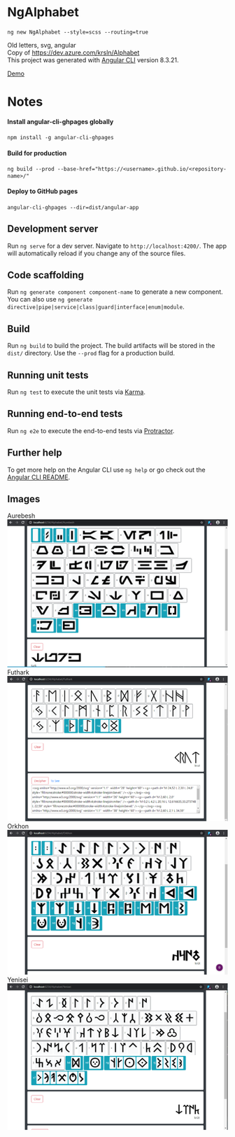 # NgAlphabet
`ng new NgAlphabet --style=scss --routing=true` 

Old letters, svg, angular  
Copy of https://dev.azure.com/krsln/Alphabet  
This project was generated with [Angular CLI](https://github.com/angular/angular-cli) version 8.3.21.
 
[Demo](https://krsln.github.io/NgAlphabet)  

# Notes
#### Install angular-cli-ghpages globally
`npm install -g angular-cli-ghpages`

#### Build for production
```
ng build --prod --base-href="https://<username>.github.io/<repository-name>/"
```

#### Deploy to GitHub pages
`angular-cli-ghpages --dir=dist/angular-app`

## Development server

Run `ng serve` for a dev server. Navigate to `http://localhost:4200/`. The app will automatically reload if you change any of the source files.

## Code scaffolding

Run `ng generate component component-name` to generate a new component. You can also use `ng generate directive|pipe|service|class|guard|interface|enum|module`.

## Build

Run `ng build` to build the project. The build artifacts will be stored in the `dist/` directory. Use the `--prod` flag for a production build.

## Running unit tests

Run `ng test` to execute the unit tests via [Karma](https://karma-runner.github.io).

## Running end-to-end tests

Run `ng e2e` to execute the end-to-end tests via [Protractor](http://www.protractortest.org/).

## Further help

To get more help on the Angular CLI use `ng help` or go check out the [Angular CLI README](https://github.com/angular/angular-cli/blob/master/README.md).

## Images  
Aurebesh  
![Aurebesh](Images/NgAlphabet_Aurebesh.png)  
Futhark  
![Futhark](Images/NgAlphabet_Futhark.png)  
Orkhon  
![Orkhon](Images/NgAlphabet_Orkhon.png)  
Yenisei  
![Yenisei](Images/NgAlphabet_Yenisei.png)  
